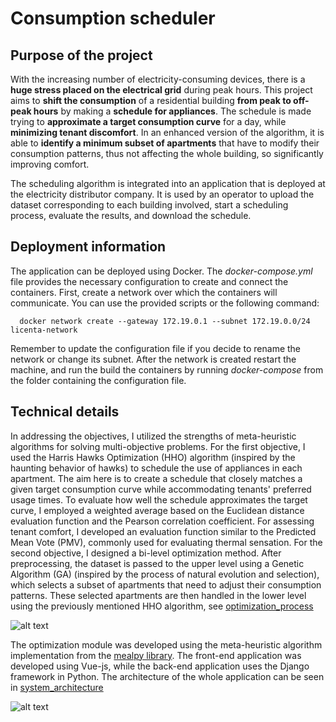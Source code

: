 # Consumption scheduler


## Purpose of the project

With the increasing number of electricity-consuming devices, there is a **huge stress placed on the electrical grid** during peak hours. This project aims to **shift the consumption** of a residential building **from peak to off-peak hours** by making a **schedule for appliances**. The schedule is made trying to **approximate a target consumption curve** for a day, while **minimizing tenant discomfort**. In an enhanced version of the algorithm, it is able to **identify a minimum subset of apartments** that have to modify their consumption patterns, thus not affecting the whole building, so significantly improving comfort.

The scheduling algorithm is integrated into an application that is deployed at the electricity distributor company. It is used by an operator to upload the dataset corresponding to each building involved, start a scheduling process, evaluate the results, and download the schedule.


 ## Deployment information 
 
 The application can be deployed using Docker. The *docker-compose.yml* file provides the necessary configuration to create and connect the containers. 
 First, create a network over which the containers will communicate. You can use the provided scripts or the following command:

  ```
    docker network create --gateway 172.19.0.1 --subnet 172.19.0.0/24 licenta-network
  ```

  Remember to update the configuration file if you decide to rename the network or change its subnet.
  After the network is created restart the machine, and run the build the containers by running *docker-compose* from the folder containing the configuration file.
  


## Technical details

In addressing the objectives, I utilized the strengths of meta-heuristic algorithms for solving multi-objective problems. For the first objective, I used the Harris Hawks Optimization (HHO) algorithm (inspired by the haunting behavior of hawks) to schedule the use of appliances in each apartment. The aim here is to create a schedule that closely matches a given target consumption curve while accommodating tenants' preferred usage times. To evaluate how well the schedule approximates the target curve, I employed a weighted average based on the Euclidean distance evaluation function and the Pearson correlation coefficient. For assessing tenant comfort, I developed an evaluation function similar to the Predicted Mean Vote (PMV), commonly used for evaluating thermal sensation.
For the second objective, I designed a bi-level optimization method. After preprocessing, the dataset is passed to the upper level using a Genetic Algorithm (GA) (inspired by the process of natural evolution and selection), which selects a subset of apartments that need to adjust their consumption patterns. These selected apartments are then handled in the lower level using the previously mentioned HHO algorithm, see [optimization_process]

![alt text][optimization_process]

[optimization_process]: https://github.com/Lagosa/consumption_scheduler_server/blob/main/images/algorithm%20steps.png "Optimization process"

The optimization module was developed using the meta-heuristic algorithm implementation from the [mealpy library](https://github.com/thieu1995/mealpy). The front-end application was developed using Vue-js, while the back-end application uses the Django framework in Python. The architecture of the whole application can be seen in [system_architecture]


![alt text][system_architecture]

[system_architecture]: https://github.com/Lagosa/consumption_scheduler_server/blob/main/images/system%20architecture.png "System architecture"



